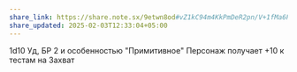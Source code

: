 ```yaml
---
share_link: https://share.note.sx/9etwn8od#vZ1kC94m4KkPmDeR2pn/V+1fMa6POFwOkp5OyPXQZe4
share_updated: 2025-02-03T12:33:04+05:00
---
```

1d10 Уд, БР 2 и особенностью "Примитивное"
Персонаж получает +10 к тестам на Захват